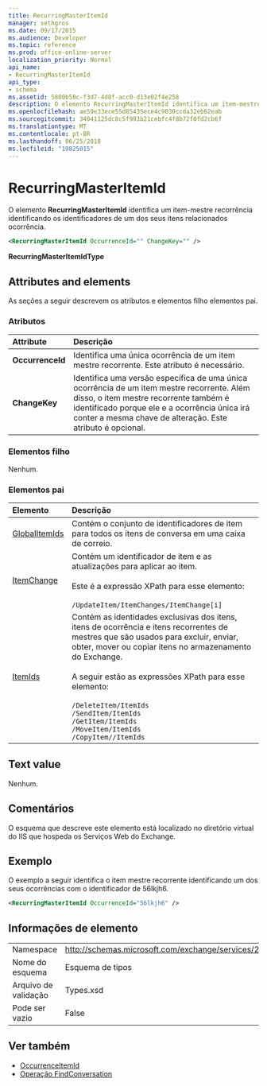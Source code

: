 ```yaml
---
title: RecurringMasterItemId
manager: sethgros
ms.date: 09/17/2015
ms.audience: Developer
ms.topic: reference
ms.prod: office-online-server
localization_priority: Normal
api_name:
- RecurringMasterItemId
api_type:
- schema
ms.assetid: 5800b58c-f3d7-4d8f-acc0-d13e02f4e258
description: O elemento RecurringMasterItemId identifica um item-mestre recorrência identificando os identificadores de um dos seus itens relacionados ocorrência.
ms.openlocfilehash: ae59e33ece55d85435ece4c9030ccda32eb62eab
ms.sourcegitcommit: 34041125dc8c5f993b21cebfc4f8b72f0fd2cb6f
ms.translationtype: MT
ms.contentlocale: pt-BR
ms.lasthandoff: 06/25/2018
ms.locfileid: "19825015"
---
```

# <a name="recurringmasteritemid"></a>RecurringMasterItemId

O elemento **RecurringMasterItemId** identifica um item-mestre recorrência identificando os identificadores de um dos seus itens relacionados ocorrência. 
  
```XML
<RecurringMasterItemId OccurrenceId="" ChangeKey="" />
```

 **RecurringMasterItemIdType**
## <a name="attributes-and-elements"></a>Attributes and elements

As seções a seguir descrevem os atributos e elementos filho elementos pai.
  
### <a name="attributes"></a>Atributos

|**Attribute**|**Descrição**|
|:-----|:-----|
|**OccurrenceId** <br/> |Identifica uma única ocorrência de um item mestre recorrente. Este atributo é necessário.  <br/> |
|**ChangeKey** <br/> |Identifica uma versão específica de uma única ocorrência de um item mestre recorrente. Além disso, o item mestre recorrente também é identificado porque ele e a ocorrência única irá conter a mesma chave de alteração. Este atributo é opcional.  <br/> |
   
### <a name="child-elements"></a>Elementos filho

Nenhum.
  
### <a name="parent-elements"></a>Elementos pai

|**Elemento**|**Descrição**|
|:-----|:-----|
|[GlobalItemIds](globalitemids.md) <br/> |Contém o conjunto de identificadores de item para todos os itens de conversa em uma caixa de correio.  <br/> |
|[ItemChange](itemchange.md) <br/> |Contém um identificador de item e as atualizações para aplicar ao item. <br/> <br/> Este é a expressão XPath para esse elemento: <br/> <br/>  `/UpdateItem/ItemChanges/ItemChange[i]` <br/> |
|[ItemIds](itemids.md) <br/> | Contém as identidades exclusivas dos itens, itens de ocorrência e itens recorrentes de mestres que são usados para excluir, enviar, obter, mover ou copiar itens no armazenamento do Exchange. <br/> <br/>  A seguir estão as expressões XPath para esse elemento:  <br/><br/>  `/DeleteItem/ItemIds` <br/>  `/SendItem/ItemIds` <br/>  `/GetItem/ItemIds` <br/>  `/MoveItem/ItemIds` <br/>  `/CopyItem//ItemIds` <br/> |
   
## <a name="text-value"></a>Text value

Nenhum.
  
## <a name="remarks"></a>Comentários

O esquema que descreve este elemento está localizado no diretório virtual do IIS que hospeda os Serviços Web do Exchange.
  
## <a name="example"></a>Exemplo

O exemplo a seguir identifica o item mestre recorrente identificando um dos seus ocorrências com o identificador de 56lkjh6.
  
```XML
<RecurringMasterItemId OccurrenceId="56lkjh6" />
```

## <a name="element-information"></a>Informações de elemento

|||
|:-----|:-----|
|Namespace  <br/> |http://schemas.microsoft.com/exchange/services/2006/types  <br/> |
|Nome do esquema  <br/> |Esquema de tipos  <br/> |
|Arquivo de validação  <br/> |Types.xsd  <br/> |
|Pode ser vazio  <br/> |False  <br/> |
   
## <a name="see-also"></a>Ver também

- [OccurrenceItemId](occurrenceitemid.md)
- [Operação FindConversation](findconversation-operation.md)


